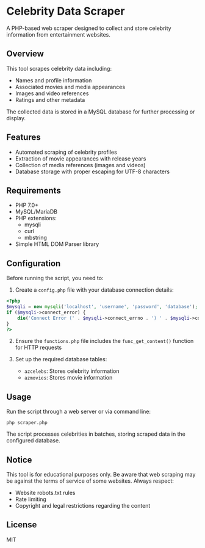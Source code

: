 # Celebrity Data Scraper

A PHP-based web scraper designed to collect and store celebrity information from entertainment websites.

## Overview

This tool scrapes celebrity data including:
- Names and profile information
- Associated movies and media appearances
- Images and video references
- Ratings and other metadata

The collected data is stored in a MySQL database for further processing or display.

## Features

- Automated scraping of celebrity profiles
- Extraction of movie appearances with release years
- Collection of media references (images and videos)
- Database storage with proper escaping for UTF-8 characters

## Requirements

- PHP 7.0+
- MySQL/MariaDB
- PHP extensions:
  - mysqli
  - curl
  - mbstring
- Simple HTML DOM Parser library

## Configuration

Before running the script, you need to:

1. Create a `config.php` file with your database connection details:
```php
<?php
$mysqli = new mysqli('localhost', 'username', 'password', 'database');
if ($mysqli->connect_error) {
    die('Connect Error (' . $mysqli->connect_errno . ') ' . $mysqli->connect_error);
}
?>
```

2. Ensure the `functions.php` file includes the `func_get_content()` function for HTTP requests

3. Set up the required database tables:
   - `azcelebs`: Stores celebrity information
   - `azmovies`: Stores movie information

## Usage

Run the script through a web server or via command line:

```
php scraper.php
```

The script processes celebrities in batches, storing scraped data in the configured database.

## Notice

This tool is for educational purposes only. Be aware that web scraping may be against the terms of service of some websites. Always respect:

- Website robots.txt rules
- Rate limiting
- Copyright and legal restrictions regarding the content

## License

MIT
